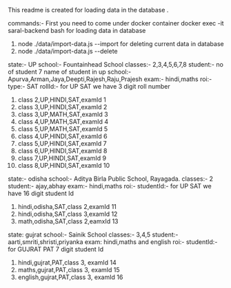 This readme is created for loading data in the database .

commands:- 
First you need to come under docker container
docker exec -it saral-backend bash
for loading data in database
1. node ./data/import-data.js --import
for deleting current data in database
2.  node ./data/import-data.js --delete

state:- UP
school:- Fountainhead School
classes:- 2,3,4,5,6,7,8
student:- no of student 7 
name of student in up school:- Apurva,Arman,Jaya,Deepti,Rajesh,Raju,Prajesh
exam:- hindi,maths
roi:-
type:- SAT
rollId:-  for UP SAT we have 3 digit roll number
1. class 2,UP,HINDI,SAT,examId 1
2. class 3,UP,HINDI,SAT,examId 2
3. class 3,UP,MATH,SAT,examId 3
4. class 4,UP,MATH,SAT,examId 4
5. class 5,UP,MATH,SAT,examId 5
6. class 4,UP,HINDI,SAT,examId 6
7. class 5,UP,HINDI,SAT,examId 7
8. class 6,UP,HINDI,SAT,examId 8
9. class 7,UP,HINDI,SAT,examId 9 
10. class 8,UP,HINDI,SAT,examId 10


state:- odisha
school:- Aditya Birla Public School, Rayagada.
classes:- 2
student:- ajay,abhay
exam:- hindi,maths
roi:- 
studentId:-  for UP SAT we have 16 digit student Id
1. hindi,odisha,SAT,class 2,examId 11
2. hindi,odisha,SAT,class 3,examId 12
2. math,odisha,SAT,class 2,eamxId 13

state: gujrat
school:- Sainik School
classes:- 3,4,5
student:- aarti,smriti,shristi,priyanka
exam: hindi,maths and english
roi:-
studentId:- for GUJRAT PAT 7 digit student Id
1. hindi,gujrat,PAT,class 3, examId 14
2. maths,gujrat,PAT,class 3, examId 15
3. english,gujrat,PAT,class 3, examId 16
